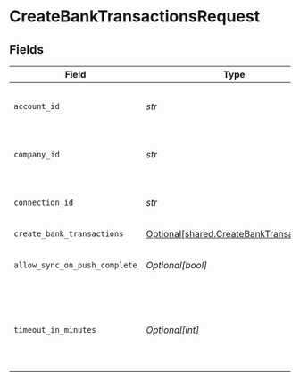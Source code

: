 # CreateBankTransactionsRequest


## Fields

| Field                                                                                    | Type                                                                                     | Required                                                                                 | Description                                                                              | Example                                                                                  |
| ---------------------------------------------------------------------------------------- | ---------------------------------------------------------------------------------------- | ---------------------------------------------------------------------------------------- | ---------------------------------------------------------------------------------------- | ---------------------------------------------------------------------------------------- |
| `account_id`                                                                             | *str*                                                                                    | :heavy_check_mark:                                                                       | Unique identifier for an account.                                                        | 13d946f0-c5d5-42bc-b092-97ece17923ab                                                     |
| `company_id`                                                                             | *str*                                                                                    | :heavy_check_mark:                                                                       | Unique identifier for a company.                                                         | 8a210b68-6988-11ed-a1eb-0242ac120002                                                     |
| `connection_id`                                                                          | *str*                                                                                    | :heavy_check_mark:                                                                       | Unique identifier for a connection.                                                      | 2e9d2c44-f675-40ba-8049-353bfcb5e171                                                     |
| `create_bank_transactions`                                                               | [Optional[shared.CreateBankTransactions]](../../models/shared/createbanktransactions.md) | :heavy_minus_sign:                                                                       | N/A                                                                                      |                                                                                          |
| `allow_sync_on_push_complete`                                                            | *Optional[bool]*                                                                         | :heavy_minus_sign:                                                                       | Allow a sync upon push completion.                                                       |                                                                                          |
| `timeout_in_minutes`                                                                     | *Optional[int]*                                                                          | :heavy_minus_sign:                                                                       | Time limit for the push operation to complete before it is timed out.                    |                                                                                          |